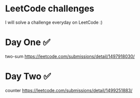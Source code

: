 # LeetCode challenges

I will solve a challenge everyday on LeetCode :)
# Day One ✅
two-sum <https://leetcode.com/submissions/detail/1497918030/>
# Day Two ✅
counter <https://leetcode.com/submissions/detail/1499251883/>
